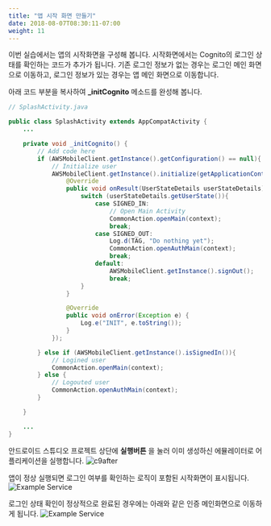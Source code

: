 ```yaml
---
title: "앱 시작 화면 만들기"
date: 2018-08-07T08:30:11-07:00
weight: 11
---
```


이번 실습에서는 앱의 시작화면을 구성해 봅니다. 시작화면에서는 Cognito의 로그인 상태를 확인하는 코드가 추가가 됩니다. 기존 로그인 정보가 없는 경우는 로그인 메인 화면으로 이동하고, 로그인 정보가 있는 경우는 앱 메인 화면으로 이동합니다.

아래 코드 부분을 복사하여 **_initCognito** 메소드를 완성해 봅니다.


```java
// SplashActivity.java

public class SplashActivity extends AppCompatActivity {
    ...

    private void _initCognito() {
        // Add code here
        if (AWSMobileClient.getInstance().getConfiguration() == null){
            // Initialize user
            AWSMobileClient.getInstance().initialize(getApplicationContext(), new Callback<UserStateDetails>() {
                @Override
                public void onResult(UserStateDetails userStateDetails) {
                    switch (userStateDetails.getUserState()){
                        case SIGNED_IN:
                            // Open Main Activity
                            CommonAction.openMain(context);
                            break;
                        case SIGNED_OUT:
                            Log.d(TAG, "Do nothing yet");
                            CommonAction.openAuthMain(context);
                            break;
                        default:
                            AWSMobileClient.getInstance().signOut();
                            break;
                    }
                }

                @Override
                public void onError(Exception e) {
                    Log.e("INIT", e.toString());
                }
            });

        } else if (AWSMobileClient.getInstance().isSignedIn()){
            // Logined user
            CommonAction.openMain(context);
        } else {
            // Logouted user
            CommonAction.openAuthMain(context);
        }

    }

    ...
}
```

안드로이드 스튜디오 프로젝트 상단에 **실행버튼** 을 눌러 이미 생성하신 에뮬레이터로 어플리케이션을 실행합니다.
![c9after](/images/run.png)

앱이 정상 실행되면 로그인 여부를 확인하는 로직이 포함된 시작화면이 표시됩니다.
![Example Service](/images/app-splash.png)

로그인 상태 확인이 정상적으로 완료된 경우에는 아래와 같은 인증 메인화면으로 이동하게 됩니다.
![Example Service](/images/app-authmain.png)

